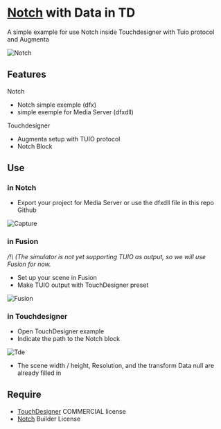 # [Notch](https://www.notch.one/) with Data in TD

A simple example for use Notch inside Touchdesigner with Tuio protocol and Augmenta 


![Notch](https://user-images.githubusercontent.com/64955193/138240148-88059a8d-7a11-4e27-8644-0a5f42511c0c.PNG)


## Features

Notch 
- Notch simple exemple (dfx)
- simple exemple for Media Server (dfxdll)


Touchdesigner 
- Augmenta setup with TUIO protocol
- Notch Block 

## Use


### in Notch

- Export your project for Media Server or use the dfxdll file in this repo Github

![Capture](https://user-images.githubusercontent.com/64955193/138241337-0228d2dc-1a87-4b60-a9a9-23b6dff61613.PNG)


### in Fusion

_/!\ (The simulator is not yet supporting TUIO as output, so we will use Fusion for now._

- Set up your scene in Fusion
- Make TUIO output with TouchDesigner preset

![Fusion](https://user-images.githubusercontent.com/64955193/138240856-ab3e2cb5-39bf-42f9-9cd4-f325b18148af.PNG)





### in Touchdesigner
- Open TouchDesigner example
- Indicate the path to the Notch block


![Tde](https://user-images.githubusercontent.com/64955193/138238630-9cc8272e-9357-4c3a-8df5-b3f10c87768f.PNG)
 - The scene width / height, Resolution, and the transform Data null are already filled in

## Require
- [TouchDesigner](https://derivative.ca/download) COMMERCIAL license
- [Notch](https://www.notch.one/) Builder License

